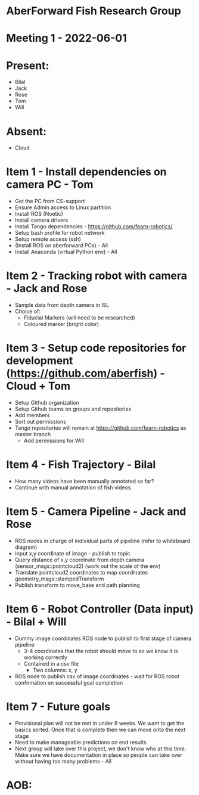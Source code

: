 # AberForward Fish Research Group 

# Meeting 1 - 2022-06-01

# Present:
* Bilal
* Jack
* Rose
* Tom
* Will

# Absent:
* Cloud

# Item 1 - Install dependencies on camera PC - Tom
* Get the PC from CS-support
* Ensure Admin access to Linux partition
* Install ROS (Noetic)
* Install camera drivers
* Install Tango dependencies - https://github.com/fearn-robotics/ 
* Setup bash profile for robot network
* Setup remote access (ssh)
* (Install ROS on aberforward PCs) - All
* Install Anaconda (virtual Python env) - All

# Item 2 - Tracking robot with camera - Jack and Rose
* Sample data from depth camera in ISL
* Choice of:
  * Fiducial Markers (will need to be researched)
  * Coloured marker (bright color)

# Item 3 - Setup code repositories for development (https://github.com/aberfish) - Cloud + Tom
* Setup Github organization
* Setup Github teams on groups and repositories 
* Add members
* Sort out permissions
* Tango repositories will remain at https://github.com/fearn-robotics as master branch
  * Add permissions for Will

# Item 4 - Fish Trajectory - Bilal
* How many videos have been manually annotated so far?
* Continue with manual annotation of fish videos

# Item 5 - Camera Pipeline - Jack and Rose
* ROS nodes in charge of individual parts of pipeline (refer to whiteboard diagram)
* Input x,y coordinate of image - publish to topic
* Query distance of x,y coordinate from depth camera (sensor_msgs::pointcloud2) (work out the scale of the env)
* Translate pointcloud2 coordinates to map coordinates geometry_msgs::stampedTransform
* Publish transform to move_base and path planning

# Item 6 - Robot Controller (Data input) - Bilal + Will
* Dummy image coordinates ROS node to publish to first stage of camera pipeline
  * 3-4 coordinates that the robot should move to so we know it is working correctly
  * Contained in a csv file
    * Two columns: x, y 
* ROS node to publish csv of image coordinates - wait for ROS robot confirmation on successful goal completion

# Item 7 - Future goals
* Provisional plan will not be met in under 8 weeks. We want to get the basics sorted. Once that is complete then we can move onto the next stage
* Need to make manageable predictions on end results
* Next group will take over this project, we don't know who at this time. Make sure we have documentation in place so people can take over without having too many problems - All

# AOB:
